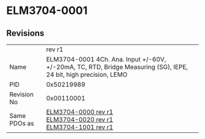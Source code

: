 # ELM3704-0001

## Revisions
<table>
<tr>
<td></td>
<td>rev r1</td>
</tr>
<tr>
<td>Name</td>
<td>ELM3704-0001 4Ch. Ana. Input +/-60V, +/-20mA, TC, RTD, Bridge Measuring (SG), IEPE, 24 bit, high precision, LEMO</td>
</tr>
<tr>
<td>PID</td>
<td>0x50219989</td>
</tr>
<tr>
<td>Revision No</td>
<td>0x00110001</td>
</tr>
<tr>
<td>Same PDOs as</td>
<td><a href="ELM3704-0000.md">ELM3704-0000 rev r1</a><br/><a href="ELM3704-0020.md">ELM3704-0020 rev r1</a><br/><a href="ELM3704-1001.md">ELM3704-1001 rev r1</a></td>
</tr>
</table>
